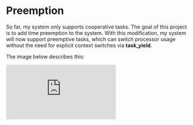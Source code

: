 # Preemption

So far, my system only supports cooperative tasks. The goal of this project is to add time preemption to the system. With this modification, my system will now support preemptive tasks, which can switch processor usage without the need for explicit context switches via **task_yield**.

The image below describes this:


![Schema](https://wiki.inf.ufpr.br/maziero/lib/exe/fetch.php?cache=&media=so:time-sharing.png)
